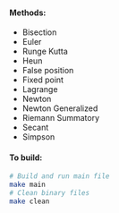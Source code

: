 #### Methods:

* Bisection
* Euler
* Runge Kutta
* Heun
* False position
* Fixed point
* Lagrange
* Newton
* Newton Generalized
* Riemann Summatory
* Secant
* Simpson

#### To build:

```bash
# Build and run main file
make main
# Clean binary files
make clean
```